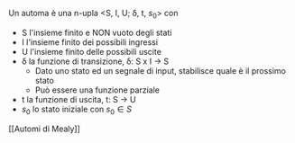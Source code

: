 Un automa è una n-upla <S, I, U; δ, t, $s_0$> con
- S l'insieme finito e NON vuoto degli stati
- I l'insieme finito dei possibili ingressi
- U l'insieme finito delle possibili uscite
- δ la funzione di transizione, δ: S x I -> S
	- Dato uno stato ed un segnale di input, stabilisce quale è il prossimo stato 
	- Può essere una funzione parziale
- t la funzione di uscita, t: S -> U
- $s_0$ lo stato iniziale con $s_0 \in S$

[[Automi di Mealy]]